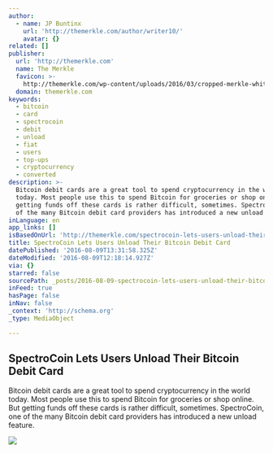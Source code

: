 ```yaml
---
author:
  - name: JP Buntinx
    url: 'http://themerkle.com/author/writer10/'
    avatar: {}
related: []
publisher:
  url: 'http://themerkle.com'
  name: The Merkle
  favicon: >-
    http://themerkle.com/wp-content/uploads/2016/03/cropped-merkle-white-1-192x192.png
  domain: themerkle.com
keywords:
  - bitcoin
  - card
  - spectrocoin
  - debit
  - unload
  - fiat
  - users
  - top-ups
  - cryptocurrency
  - converted
description: >-
  Bitcoin debit cards are a great tool to spend cryptocurrency in the world
  today. Most people use this to spend Bitcoin for groceries or shop online. But
  getting funds off these cards is rather difficult, sometimes. SpectroCoin, one
  of the many Bitcoin debit card providers has introduced a new unload feature.
inLanguage: en
app_links: []
isBasedOnUrl: 'http://themerkle.com/spectrocoin-lets-users-unload-their-bitcoin-debit-card/'
title: SpectroCoin Lets Users Unload Their Bitcoin Debit Card
datePublished: '2016-08-09T13:31:58.325Z'
dateModified: '2016-08-09T12:18:14.927Z'
via: {}
starred: false
sourcePath: _posts/2016-08-09-spectrocoin-lets-users-unload-their-bitcoin-debit-card.md
inFeed: true
hasPage: false
inNav: false
_context: 'http://schema.org'
_type: MediaObject

---
```

<article style=""><h1>SpectroCoin Lets Users Unload Their Bitcoin Debit Card</h1><p>Bitcoin debit cards are a great tool to spend cryptocurrency in the world today. Most people use this to spend Bitcoin for groceries or shop online. But getting funds off these cards is rather difficult, sometimes. SpectroCoin, one of the many Bitcoin debit card providers has introduced a new unload feature.</p><img src="http://themerkle.com/wp-content/uploads/2016/08/SpectroCoin.png" /></article>